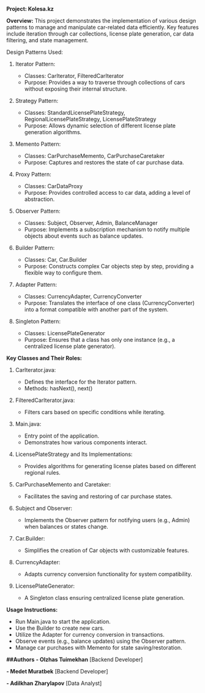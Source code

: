 
**Project: Kolesa.kz**

**Overview:**
This project demonstrates the implementation of various design patterns to manage and manipulate car-related data efficiently.
Key features include iteration through car collections, license plate generation, car data filtering, and state management.

Design Patterns Used:
1. Iterator Pattern:
   - Classes: CarIterator, FilteredCarIterator
   - Purpose: Provides a way to traverse through collections of cars without exposing their internal structure.

2. Strategy Pattern:
   - Classes: StandardLicensePlateStrategy, RegionalLicensePlateStrategy, LicensePlateStrategy
   - Purpose: Allows dynamic selection of different license plate generation algorithms.

3. Memento Pattern:
   - Classes: CarPurchaseMemento, CarPurchaseCaretaker
   - Purpose: Captures and restores the state of car purchase data.

4. Proxy Pattern:
   - Classes: CarDataProxy
   - Purpose: Provides controlled access to car data, adding a level of abstraction.

5. Observer Pattern:
   - Classes: Subject, Observer, Admin, BalanceManager
   - Purpose: Implements a subscription mechanism to notify multiple objects about events such as balance updates.

6. Builder Pattern:
   - Classes: Car, Car.Builder
   - Purpose: Constructs complex Car objects step by step, providing a flexible way to configure them.

7. Adapter Pattern:
   - Classes: CurrencyAdapter, CurrencyConverter
   - Purpose: Translates the interface of one class (CurrencyConverter) into a format compatible with another part of the system.

8. Singleton Pattern:
   - Classes: LicensePlateGenerator
   - Purpose: Ensures that a class has only one instance (e.g., a centralized license plate generator).

**Key Classes and Their Roles:**
1. CarIterator.java:
   - Defines the interface for the Iterator pattern.
   - Methods: hasNext(), next()

2. FilteredCarIterator.java:
   - Filters cars based on specific conditions while iterating.

3. Main.java:
   - Entry point of the application.
   - Demonstrates how various components interact.

4. LicensePlateStrategy and Its Implementations:
   - Provides algorithms for generating license plates based on different regional rules.

5. CarPurchaseMemento and Caretaker:
   - Facilitates the saving and restoring of car purchase states.

6. Subject and Observer:
   - Implements the Observer pattern for notifying users (e.g., Admin) when balances or states change.

7. Car.Builder:
   - Simplifies the creation of Car objects with customizable features.

8. CurrencyAdapter:
   - Adapts currency conversion functionality for system compatibility.

9. LicensePlateGenerator:
   - A Singleton class ensuring centralized license plate generation.

**Usage Instructions:**
- Run Main.java to start the application.
- Use the Builder to create new cars.
- Utilize the Adapter for currency conversion in transactions.
- Observe events (e.g., balance updates) using the Observer pattern.
- Manage car purchases with Memento for state saving/restoration.

**##Authors**
**- Olzhas Tuimekhan** [Backend Developer] 

**- Medet Muratbek** [Backend Developer]

**- Adilkhan Zharylapov** [Data Analyst]
